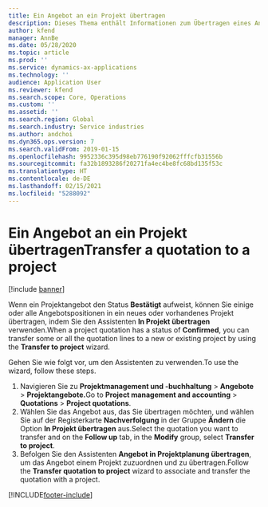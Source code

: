 ```yaml
---
title: Ein Angebot an ein Projekt übertragen
description: Dieses Thema enthält Informationen zum Übertragen eines Angebots auf ein neues oder vorhandenes Projekt.
author: kfend
manager: AnnBe
ms.date: 05/28/2020
ms.topic: article
ms.prod: ''
ms.service: dynamics-ax-applications
ms.technology: ''
audience: Application User
ms.reviewer: kfend
ms.search.scope: Core, Operations
ms.custom: ''
ms.assetid: ''
ms.search.region: Global
ms.search.industry: Service industries
ms.author: andchoi
ms.dyn365.ops.version: 7
ms.search.validFrom: 2019-01-15
ms.openlocfilehash: 9952336c395d98eb776190f92062fffcfb31556b
ms.sourcegitcommit: fa32b1893286f20271fa4ec4be8fc68bd135f53c
ms.translationtype: HT
ms.contentlocale: de-DE
ms.lasthandoff: 02/15/2021
ms.locfileid: "5288092"
---
```

# <a name="transfer-a-quotation-to-a-project"></a><span data-ttu-id="e65f7-103">Ein Angebot an ein Projekt übertragen</span><span class="sxs-lookup"><span data-stu-id="e65f7-103">Transfer a quotation to a project</span></span>

[!include [banner](../includes/banner.md)]

<span data-ttu-id="e65f7-104">Wenn ein Projektangebot den Status **Bestätigt** aufweist, können Sie einige oder alle Angebotspositionen in ein neues oder vorhandenes Projekt übertragen, indem Sie den Assistenten **In Projekt übertragen** verwenden.</span><span class="sxs-lookup"><span data-stu-id="e65f7-104">When a project quotation has a status of **Confirmed**, you can transfer some or all the quotation lines to a new or existing project by using the **Transfer to project** wizard.</span></span> 

<span data-ttu-id="e65f7-105">Gehen Sie wie folgt vor, um den Assistenten zu verwenden.</span><span class="sxs-lookup"><span data-stu-id="e65f7-105">To use the wizard, follow these steps.</span></span>

1. <span data-ttu-id="e65f7-106">Navigieren Sie zu **Projektmanagement und -buchhaltung** > **Angebote** > **Projektangebote.**</span><span class="sxs-lookup"><span data-stu-id="e65f7-106">Go to **Project management and accounting** > **Quotations** > **Project quotations**.</span></span>
2. <span data-ttu-id="e65f7-107">Wählen Sie das Angebot aus, das Sie übertragen möchten, und wählen Sie auf der Registerkarte **Nachverfolgung** in der Gruppe **Ändern** die Option **In Projekt übertragen** aus.</span><span class="sxs-lookup"><span data-stu-id="e65f7-107">Select the quotation you want to transfer and on the **Follow up** tab, in the **Modify** group, select **Transfer to project**.</span></span>
3. <span data-ttu-id="e65f7-108">Befolgen Sie den Assistenten **Angebot in Projektplanung übertragen**, um das Angebot einem Projekt zuzuordnen und zu übertragen.</span><span class="sxs-lookup"><span data-stu-id="e65f7-108">Follow the **Transfer quotation to project** wizard to associate and transfer the quotation with a project.</span></span>


[!INCLUDE[footer-include](../includes/footer-banner.md)]